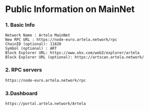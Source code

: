 # Public Information on MainNet

### 1. Basic Info

```
Network Name : Artela MainNet
New RPC URL : https://node-euro.artela.network/rpc
ChainID (optional): 11820
Symbol (optional) : ART
Block Explorer URL: https://www.okx.com/web3/explorer/artela
Block Explorer URL (optional): https://artscan.artela.network/
```

### 2. RPC servers

```html
https://node-euro.artela.network/rpc
```

### 3.Dashboard

```html
https://portal.artela.network/Artela
```


